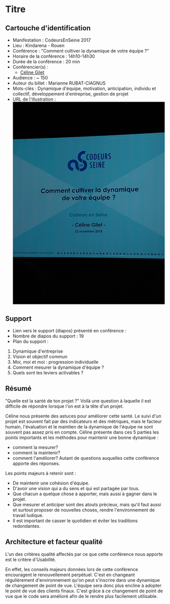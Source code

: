 # Titre

## Cartouche d'identification

 - Manifestation : CodeursEnSeine 2017
 - Lieu : Kindarena - Rouen
 - Conférence : "Comment cultiver la dynamique de votre équipe ?"
 - Horaire de la conférence : 14h10-14h30
 - Durée de la conférence : 20 min
 - Conférencier(s) :
   - [Céline Gilet](https://twitter.com/celinegilet/status/1065613687245946880?s=07) 
 - Audience : ~ 150
 - Auteur du billet : Marianne RUBAT-CIAGNUS
 - Mots-clés : Dynamique d'équipe, motivation, anticipation, individu et collectif, développement d'entreprise, gestion de projet
 - URL de l'illustration : ![Photo de la première slide de la présentation](https://raw.githubusercontent.com/prodageo/conf2018a-mrubatciagnus/master/docs/IMG_20181122_141042899.jpg)

## Support
 - Lien vers le support (diapos) présenté en conférence :
 - Nombre de diapos du support : 19
 - Plan du support :
 1. Dynamique d'entreprise
 2. Vision et objectif commun
 3. Moi, moi et moi : progression individuelle
 4. Comment mesurer la dynamique d'équipe ?
 5. Quels sont les leviers activables ?

## Résumé
"Quelle est la santé de ton projet ?" Voilà une question à laquelle il est difficile de répondre lorsque l'on est à la tête d'un projet. 

Céline nous présente des astuces pour améliorer cette santé. Le suivi d'un projet est souvent fait par des indicateurs et des métriques, mais le facteur humain, l'évaluation et le maintien de la dynamique de l'équipe ne sont souvent pas assez pris en compte. Céline présente dans ces 5 parties les points importants et les méthodes pour maintenir une bonne dynamique : 
- comment la mesurer?
- comment la maintenir?
- comment l'améliorer? 
Autant de questions auquelles cette conférence apporte des réponses.

Les points majeurs à retenir sont : 
- De maintenir une cohésion d'équipe.
- D'avoir une vision qui a du sens et qui est partagée par tous.
- Que chacun a quelque chose à apporter, mais aussi à gagner dans le projet.
- Que mesurer et anticiper sont des atouts précieux, mais qu'il faut aussi et surtout proposer de nouvelles choses, rendre l'environnement de travail ludique.
- Il est important de casser le quotidien et éviter les traditions redondantes.

## Architecture et facteur qualité
L'un des critères qualité affectés par ce que cette conférence nous apporte est le critère d'Usabilité.

En effet, les conseils majeurs données lors de cette conférence encouragent le renouvellement perpétuel. C'est en changeant régulièrement d'environnement qu'on peut s'inscrire dans une dynamique de changement de point de vue. L'équipe sera donc plus encline à adopter le point de vue des clients finaux. C'est grâce à ce changement de point de vue que le code sera amélioré afin de le rendre plus facilement utilisable.
